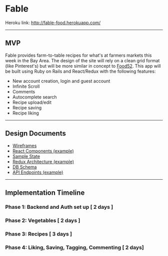 Fable
===================

Heroku link: http://fable-food.herokuapp.com/

----------


## MVP
Fable provides farm-to-table recipes for what's at farmers markets this week in the Bay Area. The design of the site will rely on a clean grid format (like Pinterest's) but will be more similar in concept to [Food52](https://food52.com/recipes). This app will be built using Ruby on Rails and React/Redux with the following features:

 - New account creation, login and guest account
 - Infinite Scroll
 - Comments
 - Autocomplete search
 - Recipe upload/edit
 - Recipe saving
 - Recipe liking

----------


## Design Documents

 - [Wireframes][wireframes]
 - [React Components (example)][components]
 - [Sample State][sample-state]
 - [Redux Architecture (example)][redux-structure]
 - [DB Schema][schema]
 - [API Endpoints (example)][api]

[wireframes]: wireframes
[components]: docs/component-heirarchy.md
[sample-state]: docs/sample-state.md
[redux-structure]: docs/redux-structure.md
[schema]: docs/schema.md
[api]: docs/api-endpoints.md

----------

## Implementation Timeline

### Phase 1: Backend and Auth set up [ 2 days ]
### Phase 2: Vegetables [ 2 days ]
### Phase 3: Recipes [ 3 days ]
### Phase 4: Liking, Saving, Tagging, Commenting [ 2 days]
